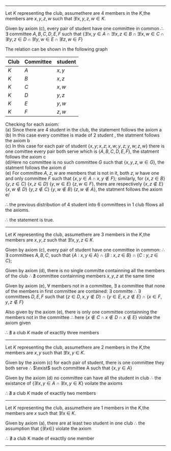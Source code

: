 
---

Let $K$ representing the club, assumethere are 4 members in the $K$,the members are $x,y,z,w$ such that $\exists! x,y,z,w \in K$.

Given by axiom (c), every pair of student have one committee in common $\therefore \exists$ committee $A,B,C,D,E,F$ such that {$\exists! x,y\in A \cap \exists!x,z\in B \cap \exists! x,w \in C \cap \exists! y,z \in D \cap \exists! y,w\in E \cap \exists! z,w \in F$}

The relation can be shown in the following graph

|Club|Committee|student|
|-|-|-|
|$K$|$A$|$x,y$
|$K$|$B$|$x,z$
|$K$|$C$|$x,w$
|$K$|$D$|$y,z$
|$K$|$E$|$y,w$
|$K$|$F$|$z,w$

Checking for each axiom:\
(a) Since there are 4 student in the club, the statement follows the axiom a\
(b) In this case every comittee is made of 2 student , the statment follows the axiom b \
(c) In this case for each pair of student {$x,y; x,z; x,w; y,z; y,w; z,w$} there is one comittee every pair both serve which is {$A,B,C,D,E,F$}, the statment follows the axiom c\
(d)Here no committee is no such committee $G$ such that {$x,y,z,w \in G$}, the statment follows the axiom d\
(e) For committee $A$, $z,w$ are members that is not in it, both $z, w$ have one and only committee $F$ such that {$x,y \in A \cap x,y \notin F$}; similarly, for {$x,z \in B$} {$y,z \in C$} {$x,z \in D$} {$y,w \in E$} {$z,w \in F$}, there are respectively {$x,z \notin E$} {$x,w \notin D$} {$y,z \notin C$}  {$y,w \notin B$} {$z,w \notin A$}, the statment follows the axiom e/

$\therefore$ the previous distribution of 4 student into 6 committees in 1 club fllows all the axioms.

$\therefore$ the statement is true.


---

Let $K$ representing the club, assumethere are 3 members in the $K$,the members are $x,y,z$ such that $\exists!x,y,z$ $\in$ $K$.

Given by axiom (c), every pair of student have one committee in common: $\therefore\exists$ committees $A,B,C$, such that {$A$ : $x,y$ $\in$ $A$} $\cap$ {$B$ : $x,z$ $\in$ $B$} $\cap$ {$C$ : $y,z$ $\in$ $C$}; 

Given by axiom (d), there is no single committe containning all the members of the club $\therefore\nexists$  committee containning members $x,y,z$ at the same time

Given by axiom (e), $\forall$ members not in a committee, $\exists$ a committee that none of the members in first committee are contained: $\exists$ committe $\therefore$ $\exists$ committees $D,E,F$ such that {$z\in D, x,y \notin D$} $\cap$ {$y\in E, x,z \notin E$} $\cap$ {$x \in F, y,z \notin F$}

Also given by the axiom (e), there is only one committee containning the members not in the committee $\therefore$  here {$x \notin C \cap x \notin D \cap x \notin E$} violate the axiom given

$\therefore \nexists$ a club $K$ made of exactlly three members 

---


Let $K$ representing the club, assumethere are 2 members in the $K$,the members are $x,y$ such that $\exists!x,y$ $\in$ $K$.

Given by the axiom (c) for each pair of student, there is one committee they both serve $\therefore$ $\exist$ such committee A such that {$x,y\in A$}

Given by the axiom (d) no committee can have all the student in club $\therefore$ the existance of {$\exists! x,y \in A \cap \exists!x,y \in K$} voilate the axioms

$\therefore \nexists$ a club $K$ made of exactlly two members

---

Let $K$ representing the club, assumethere are 1 members in the $K$,the members are $x$ such that $\exists!x$ $\in$ $K$.

Given by axiom (a), there are at least two student in one club $\therefore$ the assumption that {$\exists! x \in$} violate the axiom

$\therefore$ $\nexists$ a club K made of exactlly one member

---